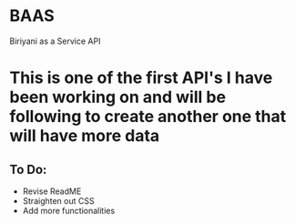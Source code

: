 # BAAS
Biriyani as a Service API 
# This is one of the first API's I have been working on and will be following to create another one that will have more data 

## To Do: 

- Revise ReadME
- Straighten out CSS 
- Add more functionalities
